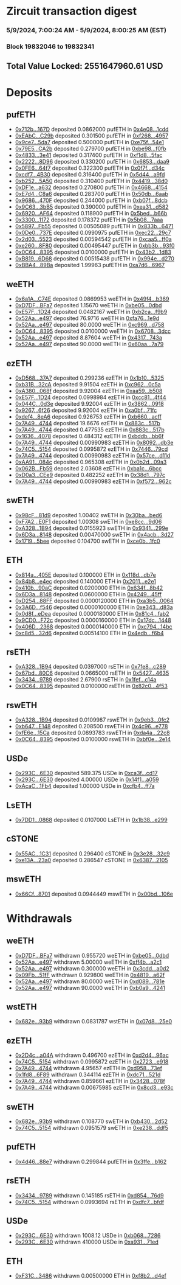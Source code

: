 # Zircuit transaction digest
### 5/9/2024, 7:00:24 AM - 5/9/2024, 8:00:25 AM (EST)
### Block 19832046 to 19832341

## Total Value Locked: 2551647960.61 USD

# Deposits
## pufETH
- [0x712b...167D](https://etherscan.io/address/0x712b4018CE224dca5CA9100f63c14893f977167D) deposited 0.0862000 pufETH in [0x4e08...1cdd](https://etherscan.io/tx/0x712b4018CE224dca5CA9100f63c14893f977167D)
- [0xEAbC...C29b](https://etherscan.io/address/0xEAbCBE21394F2E976c6811790271c9a362afC29b) deposited 0.301500 pufETH in [0xf268...4957](https://etherscan.io/tx/0xEAbCBE21394F2E976c6811790271c9a362afC29b)
- [0x9ce7...5da7](https://etherscan.io/address/0x9ce78B6beC9d035da883610476d51c76Cf225da7) deposited 0.500000 pufETH in [0xe75f...54e1](https://etherscan.io/tx/0x9ce78B6beC9d035da883610476d51c76Cf225da7)
- [0x79E5...CA2b](https://etherscan.io/address/0x79E5412FB6F112D53aD380E2AD28a7FeEA09CA2b) deposited 0.279700 pufETH in [0xbe98...f0fb](https://etherscan.io/tx/0x79E5412FB6F112D53aD380E2AD28a7FeEA09CA2b)
- [0x4833...3e41](https://etherscan.io/address/0x48339849526470431cAddB9A724FBf4a42193e41) deposited 0.317400 pufETH in [0xf1d8...5fac](https://etherscan.io/tx/0x48339849526470431cAddB9A724FBf4a42193e41)
- [0x2222...8D96](https://etherscan.io/address/0x2222f3EaD7C32a7c36Ca9F8F93643217763B8D96) deposited 0.330200 pufETH in [0x6853...daa9](https://etherscan.io/tx/0x2222f3EaD7C32a7c36Ca9F8F93643217763B8D96)
- [0x0FE6...64f7](https://etherscan.io/address/0x0FE61E5Ed33Ef9C04175fCe6b121Fff1Ab3E64f7) deposited 0.322300 pufETH in [0x0f7f...d34c](https://etherscan.io/tx/0x0FE61E5Ed33Ef9C04175fCe6b121Fff1Ab3E64f7)
- [0xcdf7...4B30](https://etherscan.io/address/0xcdf7B0C891FBDaaf329c0b677a06B828216B4B30) deposited 0.316400 pufETH in [0x5d44...a9fd](https://etherscan.io/tx/0xcdf7B0C891FBDaaf329c0b677a06B828216B4B30)
- [0xb252...5A50](https://etherscan.io/address/0xb252327F4bc25f40fB71CEB01c5B0dA18BE35A50) deposited 0.310400 pufETH in [0x4419...38d0](https://etherscan.io/tx/0xb252327F4bc25f40fB71CEB01c5B0dA18BE35A50)
- [0xDF1e...a632](https://etherscan.io/address/0xDF1e186C547d7319eE7227BEA2671cd32157a632) deposited 0.270800 pufETH in [0x4668...4154](https://etherscan.io/tx/0xDF1e186C547d7319eE7227BEA2671cd32157a632)
- [0xE7d4...C8a6](https://etherscan.io/address/0xE7d4f25cbAae0BB481e4D1Af97DDD9EE8741C8a6) deposited 0.283700 pufETH in [0x50db...6aab](https://etherscan.io/tx/0xE7d4f25cbAae0BB481e4D1Af97DDD9EE8741C8a6)
- [0x9686...470F](https://etherscan.io/address/0x968616d3FBd3CA26F5C9392FDA2F70C51a09470F) deposited 0.244000 pufETH in [0xb07f...8dcb](https://etherscan.io/tx/0x968616d3FBd3CA26F5C9392FDA2F70C51a09470F)
- [0x9C63...3bB5](https://etherscan.io/address/0x9C63d74a1805d99Ddb3A2eB88E127c02d65b3bB5) deposited 0.390000 pufETH in [0xea31...d582](https://etherscan.io/tx/0x9C63d74a1805d99Ddb3A2eB88E127c02d65b3bB5)
- [0x6920...AF64](https://etherscan.io/address/0x6920688062d34206E4277511C686001dC671AF64) deposited 0.118900 pufETH in [0x5bed...b66b](https://etherscan.io/tx/0x6920688062d34206E4277511C686001dC671AF64)
- [0x3300...1172](https://etherscan.io/address/0x33007fc1CC9cda96863BCe184618a54d26441172) deposited 0.178372 pufETH in [0x5b08...7aaa](https://etherscan.io/tx/0x33007fc1CC9cda96863BCe184618a54d26441172)
- [0x5897...Fb55](https://etherscan.io/address/0x5897f6E1ed61541F9A4430F84C49273f1021Fb55) deposited 0.00505089 pufETH in [0x833b...6471](https://etherscan.io/tx/0x5897f6E1ed61541F9A4430F84C49273f1021Fb55)
- [0x0De0...737E](https://etherscan.io/address/0x0De0B3FD13b2C2fDB554FD28055836A9bF05737E) deposited 0.0990975 pufETH in [0xec22...29c7](https://etherscan.io/tx/0x0De0B3FD13b2C2fDB554FD28055836A9bF05737E)
- [0x2d03...5523](https://etherscan.io/address/0x2d03aE0123560d614891832996148E3332b45523) deposited 0.00594542 pufETH in [0xcaa5...ff0a](https://etherscan.io/tx/0x2d03aE0123560d614891832996148E3332b45523)
- [0xe260...8F80](https://etherscan.io/address/0xe2609053F4C57194E9E587528138E3F8d0698F80) deposited 0.00495447 pufETH in [0xbb3b...93f0](https://etherscan.io/tx/0xe2609053F4C57194E9E587528138E3F8d0698F80)
- [0x0C64...8395](https://etherscan.io/address/0x0C6476B446116ebc62427239a6d978bE60c28395) deposited 0.0100000 pufETH in [0x43b2...1d83](https://etherscan.io/tx/0x0C6476B446116ebc62427239a6d978bE60c28395)
- [0xB819...6D68](https://etherscan.io/address/0xB819c33938DAA830642CeA0a1c51C8E6c0046D68) deposited 0.00515438 pufETH in [0x994e...d270](https://etherscan.io/tx/0xB819c33938DAA830642CeA0a1c51C8E6c0046D68)
- [0xBBA4...89Ba](https://etherscan.io/address/0xBBA48DCAAeca205C267b3DdeecE52058D21b89Ba) deposited 1.99963 pufETH in [0xa7d6...6967](https://etherscan.io/tx/0xBBA48DCAAeca205C267b3DdeecE52058D21b89Ba)
## weETH
- [0x6a1A...C74E](https://etherscan.io/address/0x6a1AB09e473db9213AA21341046c273a22D7C74E) deposited 0.0869953 weETH in [0x49f4...b369](https://etherscan.io/tx/0x6a1AB09e473db9213AA21341046c273a22D7C74E)
- [0xD7DF...BFa7](https://etherscan.io/address/0xD7DF7E085214743530afF339aFC420c7c720BFa7) deposited 1.15670 weETH in [0xbe05...0dbd](https://etherscan.io/tx/0xD7DF7E085214743530afF339aFC420c7c720BFa7)
- [0xE57F...1D24](https://etherscan.io/address/0xE57F9eCA6db82FBc4De3F53B428b7F3230631D24) deposited 0.0482167 weETH in [0xb2ca...f9b9](https://etherscan.io/tx/0xE57F9eCA6db82FBc4De3F53B428b7F3230631D24)
- [0x52Aa...e497](https://etherscan.io/address/0x52Aa899454998Be5b000Ad077a46Bbe360F4e497) deposited 76.9716 weETH in [0xfa76...1e9d](https://etherscan.io/tx/0x52Aa899454998Be5b000Ad077a46Bbe360F4e497)
- [0x52Aa...e497](https://etherscan.io/address/0x52Aa899454998Be5b000Ad077a46Bbe360F4e497) deposited 80.0000 weETH in [0xc969...d758](https://etherscan.io/tx/0x52Aa899454998Be5b000Ad077a46Bbe360F4e497)
- [0x0C64...8395](https://etherscan.io/address/0x0C6476B446116ebc62427239a6d978bE60c28395) deposited 0.0100000 weETH in [0x6708...3dcc](https://etherscan.io/tx/0x0C6476B446116ebc62427239a6d978bE60c28395)
- [0x52Aa...e497](https://etherscan.io/address/0x52Aa899454998Be5b000Ad077a46Bbe360F4e497) deposited 8.87604 weETH in [0x4317...743a](https://etherscan.io/tx/0x52Aa899454998Be5b000Ad077a46Bbe360F4e497)
- [0x52Aa...e497](https://etherscan.io/address/0x52Aa899454998Be5b000Ad077a46Bbe360F4e497) deposited 90.0000 weETH in [0x60aa...7a79](https://etherscan.io/tx/0x52Aa899454998Be5b000Ad077a46Bbe360F4e497)
## ezETH
- [0xD568...37A7](https://etherscan.io/address/0xD5689A1873aeF7fb6485df65675E8c13a35D37A7) deposited 0.299236 ezETH in [0x1b10...5325](https://etherscan.io/tx/0xD5689A1873aeF7fb6485df65675E8c13a35D37A7)
- [0xb31B...32cA](https://etherscan.io/address/0xb31B26030c7028cA3ac8ec915Fb844B3b6b432cA) deposited 9.91504 ezETH in [0xc962...0c5a](https://etherscan.io/tx/0xb31B26030c7028cA3ac8ec915Fb844B3b6b432cA)
- [0xA380...068f](https://etherscan.io/address/0xA3806615DC7744445B42E96Fe2Eb764EC386068f) deposited 9.92004 ezETH in [0xaa59...b508](https://etherscan.io/tx/0xA3806615DC7744445B42E96Fe2Eb764EC386068f)
- [0xE57F...1D24](https://etherscan.io/address/0xE57F9eCA6db82FBc4De3F53B428b7F3230631D24) deposited 0.0998984 ezETH in [0xcc81...4f44](https://etherscan.io/tx/0xE57F9eCA6db82FBc4De3F53B428b7F3230631D24)
- [0x044C...0d3e](https://etherscan.io/address/0x044Cfe55E8dc1C0BCC50dEaE8d49cEd47AEf0d3e) deposited 9.92004 ezETH in [0x3862...0918](https://etherscan.io/tx/0x044Cfe55E8dc1C0BCC50dEaE8d49cEd47AEf0d3e)
- [0x9267...6f26](https://etherscan.io/address/0x9267a5BeE06b5Cd77fE66aDf8aAbb1F296a76f26) deposited 9.92004 ezETH in [0xa0bf...71fc](https://etherscan.io/tx/0x9267a5BeE06b5Cd77fE66aDf8aAbb1F296a76f26)
- [0xdef4...8eA6](https://etherscan.io/address/0xdef45E63561DdED007fB7a406F3E5490CBB48eA6) deposited 0.926753 ezETH in [0xb660...acff](https://etherscan.io/tx/0xdef45E63561DdED007fB7a406F3E5490CBB48eA6)
- [0x7A49...4744](https://etherscan.io/address/0x7A493Be5c2ce014cD049Bf178a1ac0Db1B434744) deposited 19.6676 ezETH in [0x883c...517b](https://etherscan.io/tx/0x7A493Be5c2ce014cD049Bf178a1ac0Db1B434744)
- [0x7A49...4744](https://etherscan.io/address/0x7A493Be5c2ce014cD049Bf178a1ac0Db1B434744) deposited 0.477535 ezETH in [0x883c...517b](https://etherscan.io/tx/0x7A493Be5c2ce014cD049Bf178a1ac0Db1B434744)
- [0x1636...4078](https://etherscan.io/address/0x163685fd1853fd1eB5A5DE9757cF2FbaefD94078) deposited 0.484312 ezETH in [0xbddb...bb6f](https://etherscan.io/tx/0x163685fd1853fd1eB5A5DE9757cF2FbaefD94078)
- [0x7A49...4744](https://etherscan.io/address/0x7A493Be5c2ce014cD049Bf178a1ac0Db1B434744) deposited 0.00990983 ezETH in [0x8092...db3e](https://etherscan.io/tx/0x7A493Be5c2ce014cD049Bf178a1ac0Db1B434744)
- [0x74C5...5154](https://etherscan.io/address/0x74C53fAE1E743336357EBd087A7dCf159Ce05154) deposited 0.0995872 ezETH in [0x7446...79cd](https://etherscan.io/tx/0x74C53fAE1E743336357EBd087A7dCf159Ce05154)
- [0x7A49...4744](https://etherscan.io/address/0x7A493Be5c2ce014cD049Bf178a1ac0Db1B434744) deposited 0.00990983 ezETH in [0x57ce...d11d](https://etherscan.io/tx/0x7A493Be5c2ce014cD049Bf178a1ac0Db1B434744)
- [0xAA91...084c](https://etherscan.io/address/0xAA91DFCF4Bb0707C050b0Cb4C186F3eFeB29084c) deposited 0.965308 ezETH in [0x0b2d...09a3](https://etherscan.io/tx/0xAA91DFCF4Bb0707C050b0Cb4C186F3eFeB29084c)
- [0x062B...Fb59](https://etherscan.io/address/0x062B3c25A11697B13664373EEf884c8A8946Fb59) deposited 2.03608 ezETH in [0xba1c...6bcc](https://etherscan.io/tx/0x062B3c25A11697B13664373EEf884c8A8946Fb59)
- [0xD0a3...CEe9](https://etherscan.io/address/0xD0a32010F5F373463fe4DDE2FF169DCd877bCEe9) deposited 0.482252 ezETH in [0x38d1...797c](https://etherscan.io/tx/0xD0a32010F5F373463fe4DDE2FF169DCd877bCEe9)
- [0x7A49...4744](https://etherscan.io/address/0x7A493Be5c2ce014cD049Bf178a1ac0Db1B434744) deposited 0.00990983 ezETH in [0xf572...962c](https://etherscan.io/tx/0x7A493Be5c2ce014cD049Bf178a1ac0Db1B434744)
## swETH
- [0x98cF...81d9](https://etherscan.io/address/0x98cFf02D1cB6672a47ba1a044b5CA80Df39A81d9) deposited 1.00402 swETH in [0x30ba...bed6](https://etherscan.io/tx/0x98cFf02D1cB6672a47ba1a044b5CA80Df39A81d9)
- [0xF7A2...E0F1](https://etherscan.io/address/0xF7A2FDf9B35069DF3557a4c1E25763249007E0F1) deposited 1.00308 swETH in [0xe8cc...9d06](https://etherscan.io/tx/0xF7A2FDf9B35069DF3557a4c1E25763249007E0F1)
- [0xA328...1B94](https://etherscan.io/address/0xA3283Feb23e1fc3912F5C65a1E9a5449bC2e1B94) deposited 0.0155923 swETH in [0x9341...299e](https://etherscan.io/tx/0xA3283Feb23e1fc3912F5C65a1E9a5449bC2e1B94)
- [0x6D3a...8148](https://etherscan.io/address/0x6D3a6FDa22aA10822326eFdd4501c0eFd8958148) deposited 0.00470000 swETH in [0x4acb...3d27](https://etherscan.io/tx/0x6D3a6FDa22aA10822326eFdd4501c0eFd8958148)
- [0x1719...5bee](https://etherscan.io/address/0x17196B4d4b38335018FbACc031aD198bc92C5bee) deposited 0.104700 swETH in [0xce0b...1fc0](https://etherscan.io/tx/0x17196B4d4b38335018FbACc031aD198bc92C5bee)
## ETH
- [0x814a...405E](https://etherscan.io/address/0x814a8BAD46f39C68CE3E97358B2D1042fcd1405E) deposited 0.100000 ETH in [0x118d...db7e](https://etherscan.io/tx/0x814a8BAD46f39C68CE3E97358B2D1042fcd1405E)
- [0x84b8...e4ec](https://etherscan.io/address/0x84b84e8b966810a8486b9c564fd3b8EB7b67e4ec) deposited 0.140000 ETH in [0x2011...e2e1](https://etherscan.io/tx/0x84b84e8b966810a8486b9c564fd3b8EB7b67e4ec)
- [0x410b...90aC](https://etherscan.io/address/0x410bA791CaC765184D474735c8D012deA26d90aC) deposited 0.0200000 ETH in [0x634f...8b42](https://etherscan.io/tx/0x410bA791CaC765184D474735c8D012deA26d90aC)
- [0x6D3a...8148](https://etherscan.io/address/0x6D3a6FDa22aA10822326eFdd4501c0eFd8958148) deposited 0.0600000 ETH in [0x4249...45ff](https://etherscan.io/tx/0x6D3a6FDa22aA10822326eFdd4501c0eFd8958148)
- [0xD254...88FF](https://etherscan.io/address/0xD2543d38B9C508480621552dFE13F0EBD27d88FF) deposited 0.0000120000 ETH in [0xa3b5...0064](https://etherscan.io/tx/0xD2543d38B9C508480621552dFE13F0EBD27d88FF)
- [0x3A6D...f546](https://etherscan.io/address/0x3A6D8bc1E2250FAE8e6396c9bba0117A466af546) deposited 0.0000100000 ETH in [0xe343...d83a](https://etherscan.io/tx/0x3A6D8bc1E2250FAE8e6396c9bba0117A466af546)
- [0x0d8f...eDea](https://etherscan.io/address/0x0d8f8Ff2dd73724D467F1e0697F5007df6d8eDea) deposited 0.0000180000 ETH in [0x81c4...fab2](https://etherscan.io/tx/0x0d8f8Ff2dd73724D467F1e0697F5007df6d8eDea)
- [0x9CD0...F72c](https://etherscan.io/address/0x9CD025527A6e3D98fc4ec7493c269Bb16D1fF72c) deposited 0.0000160000 ETH in [0x17dc...1448](https://etherscan.io/tx/0x9CD025527A6e3D98fc4ec7493c269Bb16D1fF72c)
- [0x406D...2368](https://etherscan.io/address/0x406DaE39aaeC778C021E4c927DB0d6be4C8C2368) deposited 0.0000140000 ETH in [0xc794...14bc](https://etherscan.io/tx/0x406DaE39aaeC778C021E4c927DB0d6be4C8C2368)
- [0xc8d5...32d6](https://etherscan.io/address/0xc8d57C5cCc4E4aEd76aA5d8dA7c655Bd651a32d6) deposited 0.00514100 ETH in [0x4edb...f6b4](https://etherscan.io/tx/0xc8d57C5cCc4E4aEd76aA5d8dA7c655Bd651a32d6)
## rsETH
- [0xA328...1B94](https://etherscan.io/address/0xA3283Feb23e1fc3912F5C65a1E9a5449bC2e1B94) deposited 0.0397000 rsETH in [0x7fe8...c289](https://etherscan.io/tx/0xA3283Feb23e1fc3912F5C65a1E9a5449bC2e1B94)
- [0x67bd...80C6](https://etherscan.io/address/0x67bdEA8302894429bf743BdeC2C7212f059780C6) deposited 0.0665000 rsETH in [0x5427...4635](https://etherscan.io/tx/0x67bdEA8302894429bf743BdeC2C7212f059780C6)
- [0x3434...9789](https://etherscan.io/address/0x34349c5569e7B846c3558961552D2202760A9789) deposited 2.67900 rsETH in [0x1fef...c14a](https://etherscan.io/tx/0x34349c5569e7B846c3558961552D2202760A9789)
- [0x0C64...8395](https://etherscan.io/address/0x0C6476B446116ebc62427239a6d978bE60c28395) deposited 0.0100000 rsETH in [0x82c0...4f53](https://etherscan.io/tx/0x0C6476B446116ebc62427239a6d978bE60c28395)
## rswETH
- [0xA328...1B94](https://etherscan.io/address/0xA3283Feb23e1fc3912F5C65a1E9a5449bC2e1B94) deposited 0.0109987 rswETH in [0x9eb3...0fc2](https://etherscan.io/tx/0xA3283Feb23e1fc3912F5C65a1E9a5449bC2e1B94)
- [0xb647...E148](https://etherscan.io/address/0xb647dA171Ab7D92fA4ea35789bADFb163D39E148) deposited 0.208500 rswETH in [0x4c96...e778](https://etherscan.io/tx/0xb647dA171Ab7D92fA4ea35789bADFb163D39E148)
- [0xfE6e...15Ca](https://etherscan.io/address/0xfE6eA1B07342710c088E3262c8EA0215A99715Ca) deposited 0.0893783 rswETH in [0xda4a...22c8](https://etherscan.io/tx/0xfE6eA1B07342710c088E3262c8EA0215A99715Ca)
- [0x0C64...8395](https://etherscan.io/address/0x0C6476B446116ebc62427239a6d978bE60c28395) deposited 0.0100000 rswETH in [0xbf0e...2e14](https://etherscan.io/tx/0x0C6476B446116ebc62427239a6d978bE60c28395)
## USDe
- [0x293C...6E30](https://etherscan.io/address/0x293C6937D8D82e05B01335F7B33FBA0c8e256E30) deposited 589.375 USDe in [0xca3f...cd17](https://etherscan.io/tx/0x293C6937D8D82e05B01335F7B33FBA0c8e256E30)
- [0x293C...6E30](https://etherscan.io/address/0x293C6937D8D82e05B01335F7B33FBA0c8e256E30) deposited 4.00000 USDe in [0x14f1...a059](https://etherscan.io/tx/0x293C6937D8D82e05B01335F7B33FBA0c8e256E30)
- [0xAcaC...1Fb4](https://etherscan.io/address/0xAcaC11987F4c205b10eF781583ed1690CAAc1Fb4) deposited 1.00000 USDe in [0xcfb4...ff7a](https://etherscan.io/tx/0xAcaC11987F4c205b10eF781583ed1690CAAc1Fb4)
## LsETH
- [0x7DD1...0868](https://etherscan.io/address/0x7DD18F822eeda4C4Be2FC67c034FB426672b0868) deposited 0.0107000 LsETH in [0x1b38...e299](https://etherscan.io/tx/0x7DD18F822eeda4C4Be2FC67c034FB426672b0868)
## cSTONE
- [0x55AC...1C31](https://etherscan.io/address/0x55AC503549f065B9eEB3f7d85a60F1dCAE431C31) deposited 0.296400 cSTONE in [0x3e28...32c9](https://etherscan.io/tx/0x55AC503549f065B9eEB3f7d85a60F1dCAE431C31)
- [0xe13A...23a0](https://etherscan.io/address/0xe13A13080Babd0d0c7F1773ec14B813dD47323a0) deposited 0.286547 cSTONE in [0x6387...2105](https://etherscan.io/tx/0xe13A13080Babd0d0c7F1773ec14B813dD47323a0)
## mswETH
- [0x66Cf...8701](https://etherscan.io/address/0x66Cf705a9cF0aE3C5fC950B75a4621e973748701) deposited 0.0944449 mswETH in [0x00bd...106e](https://etherscan.io/tx/0x66Cf705a9cF0aE3C5fC950B75a4621e973748701)
# Withdrawals
## weETH
- [0xD7DF...BFa7](https://etherscan.io/address/0xD7DF7E085214743530afF339aFC420c7c720BFa7) withdrawn 0.955720 weETH in [0xbe05...0dbd](https://etherscan.io/tx/0xD7DF7E085214743530afF339aFC420c7c720BFa7)
- [0x52Aa...e497](https://etherscan.io/address/0x52Aa899454998Be5b000Ad077a46Bbe360F4e497) withdrawn 5.00000 weETH in [0xff4b...a2c1](https://etherscan.io/tx/0x52Aa899454998Be5b000Ad077a46Bbe360F4e497)
- [0x52Aa...e497](https://etherscan.io/address/0x52Aa899454998Be5b000Ad077a46Bbe360F4e497) withdrawn 0.300000 weETH in [0x3cdd...a0d2](https://etherscan.io/tx/0x52Aa899454998Be5b000Ad077a46Bbe360F4e497)
- [0x09Fb...51fF](https://etherscan.io/address/0x09Fb6B8153Af34230372a9C0ef988DA28c5251fF) withdrawn 0.929800 weETH in [0x4819...a62f](https://etherscan.io/tx/0x09Fb6B8153Af34230372a9C0ef988DA28c5251fF)
- [0x52Aa...e497](https://etherscan.io/address/0x52Aa899454998Be5b000Ad077a46Bbe360F4e497) withdrawn 80.0000 weETH in [0xd089...781e](https://etherscan.io/tx/0x52Aa899454998Be5b000Ad077a46Bbe360F4e497)
- [0x52Aa...e497](https://etherscan.io/address/0x52Aa899454998Be5b000Ad077a46Bbe360F4e497) withdrawn 90.0000 weETH in [0xb0a9...4241](https://etherscan.io/tx/0x52Aa899454998Be5b000Ad077a46Bbe360F4e497)
## wstETH
- [0x682e...93b9](https://etherscan.io/address/0x682e86Cf07e65EA8A8C124Df3c351bae264093b9) withdrawn 0.0831787 wstETH in [0x07d8...25e0](https://etherscan.io/tx/0x682e86Cf07e65EA8A8C124Df3c351bae264093b9)
## ezETH
- [0x2D4c...a04A](https://etherscan.io/address/0x2D4c28D35E7Ed852DE9A40c55e895Bc33cD6a04A) withdrawn 0.496700 ezETH in [0xd2d4...96ac](https://etherscan.io/tx/0x2D4c28D35E7Ed852DE9A40c55e895Bc33cD6a04A)
- [0x74C5...5154](https://etherscan.io/address/0x74C53fAE1E743336357EBd087A7dCf159Ce05154) withdrawn 0.0995872 ezETH in [0x2723...e918](https://etherscan.io/tx/0x74C53fAE1E743336357EBd087A7dCf159Ce05154)
- [0x7A49...4744](https://etherscan.io/address/0x7A493Be5c2ce014cD049Bf178a1ac0Db1B434744) withdrawn 4.95657 ezETH in [0xd958...73ef](https://etherscan.io/tx/0x7A493Be5c2ce014cD049Bf178a1ac0Db1B434744)
- [0x1fd8...6F89](https://etherscan.io/address/0x1fd83FF1C120F7F958bf9a4FbB869ec39Eb46F89) withdrawn 0.344114 ezETH in [0xdc71...521d](https://etherscan.io/tx/0x1fd83FF1C120F7F958bf9a4FbB869ec39Eb46F89)
- [0x7A49...4744](https://etherscan.io/address/0x7A493Be5c2ce014cD049Bf178a1ac0Db1B434744) withdrawn 0.859661 ezETH in [0x3428...078f](https://etherscan.io/tx/0x7A493Be5c2ce014cD049Bf178a1ac0Db1B434744)
- [0x7A49...4744](https://etherscan.io/address/0x7A493Be5c2ce014cD049Bf178a1ac0Db1B434744) withdrawn 0.00675985 ezETH in [0x8cd3...e93c](https://etherscan.io/tx/0x7A493Be5c2ce014cD049Bf178a1ac0Db1B434744)
## swETH
- [0x682e...93b9](https://etherscan.io/address/0x682e86Cf07e65EA8A8C124Df3c351bae264093b9) withdrawn 0.108770 swETH in [0xb430...2d52](https://etherscan.io/tx/0x682e86Cf07e65EA8A8C124Df3c351bae264093b9)
- [0x74C5...5154](https://etherscan.io/address/0x74C53fAE1E743336357EBd087A7dCf159Ce05154) withdrawn 0.0951579 swETH in [0xe238...ddf5](https://etherscan.io/tx/0x74C53fAE1E743336357EBd087A7dCf159Ce05154)
## pufETH
- [0x4d46...88e7](https://etherscan.io/address/0x4d468bABffceF0C72375fC946140C444c53c88e7) withdrawn 0.299844 pufETH in [0x3ffe...b162](https://etherscan.io/tx/0x4d468bABffceF0C72375fC946140C444c53c88e7)
## rsETH
- [0x3434...9789](https://etherscan.io/address/0x34349c5569e7B846c3558961552D2202760A9789) withdrawn 0.145185 rsETH in [0xd854...76d9](https://etherscan.io/tx/0x34349c5569e7B846c3558961552D2202760A9789)
- [0x74C5...5154](https://etherscan.io/address/0x74C53fAE1E743336357EBd087A7dCf159Ce05154) withdrawn 0.0993694 rsETH in [0xdfc7...bfdf](https://etherscan.io/tx/0x74C53fAE1E743336357EBd087A7dCf159Ce05154)
## USDe
- [0x293C...6E30](https://etherscan.io/address/0x293C6937D8D82e05B01335F7B33FBA0c8e256E30) withdrawn 1008.12 USDe in [0xb068...7286](https://etherscan.io/tx/0x293C6937D8D82e05B01335F7B33FBA0c8e256E30)
- [0x293C...6E30](https://etherscan.io/address/0x293C6937D8D82e05B01335F7B33FBA0c8e256E30) withdrawn 410000 USDe in [0xa931...71ed](https://etherscan.io/tx/0x293C6937D8D82e05B01335F7B33FBA0c8e256E30)
## ETH
- [0xF31C...3486](https://etherscan.io/address/0xF31C8690aE17774bc9b53E2e0b143C7684853486) withdrawn 0.00500000 ETH in [0xf8b2...d4ef](https://etherscan.io/tx/0xF31C8690aE17774bc9b53E2e0b143C7684853486)
